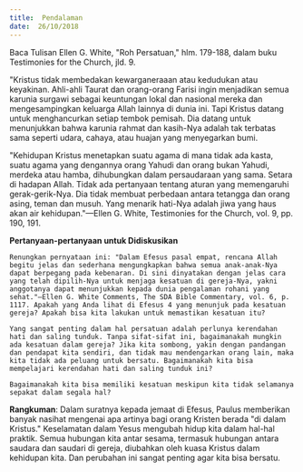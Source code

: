 ```yaml
---
title:  Pendalaman
date:  26/10/2018
---
```


Baca Tulisan Ellen G. White, "Roh Persatuan," hlm. 179-188, dalam buku Testimonies for the Church, jld. 9.

"Kristus tidak membedakan kewarganeraaan atau kedudukan atau keyakinan. Ahli-ahli Taurat dan orang-orang Farisi ingin menjadikan semua karunia surgawi sebagai keuntungan lokal dan nasional mereka dan mengesampingkan keluarga Allah lainnya di dunia ini. Tapi Kristus datang untuk menghancurkan setiap tembok pemisah. Dia datang untuk menunjukkan bahwa karunia rahmat dan kasih-Nya adalah tak terbatas sama seperti udara, cahaya, atau huajan yang menyegarkan bumi.

"Kehidupan Kristus menetapkan suatu agama di mana tidak ada kasta, suatu agama yang dengannya orang Yahudi dan orang bukan Yahudi, merdeka atau hamba, dihubungkan dalam persaudaraan yang sama. Setara di hadapan Allah. Tidak ada pertanyaan tentang aturan yang memengaruhi gerak-gerik-Nya. Dia tidak membuat perbedaan antara tetangga dan orang asing, teman dan musuh. Yang menarik hati-Nya adalah jiwa yang haus akan air kehidupan."—Ellen G. White, Testimonies for the Church, vol. 9, pp. 190, 191.

**Pertanyaan-pertanyaan untuk Didiskusikan**

`Renungkan pernyataan ini: "Dalam Efesus pasal empat, rencana Allah begitu jelas dan sederhana mengungkapkan bahwa semua anak-anak-Nya dapat berpegang pada kebenaran. Di sini dinyatakan dengan jelas cara yang telah dipilih-Nya untuk menjaga kesatuan di gereja-Nya, yakni anggotanya dapat menunjukkan kepada dunia pengalaman rohani yang sehat."—Ellen G. White Comments, The SDA Bible Commentary, vol. 6, p. 1117. Apakah yang Anda lihat di Efesus 4 yang menunjuk pada kesatuan gereja? Apakah bisa kita lakukan untuk memastikan kesatuan itu?`

`Yang sangat penting dalam hal persatuan adalah perlunya kerendahan hati dan saling tunduk. Tanpa sifat-sifat ini, bagaimanakah mungkin ada kesatuan dalam gereja? Jika kita sombong, yakin dengan pandangan dan pendapat kita sendiri, dan tidak mau mendengarkan orang lain, maka kita tidak ada peluang untuk bersatu. Bagaimanakah kita bisa mempelajari kerendahan hati dan saling tunduk ini?`

`Bagaimanakah kita bisa memiliki kesatuan meskipun kita tidak selamanya sepakat dalam segala hal?`

**Rangkuman**: Dalam suratnya kepada jemaat di Efesus, Paulus memberikan banyak nasihat mengenai apa artinya bagi orang Kristen berada "di dalam Kristus." Keselamatan dalam Yesus mengubah hidup kita dalam hal-hal praktik. Semua hubungan kita antar sesama, termasuk hubungan antara saudara dan saudari di gereja, diubahkan oleh kuasa Kristus dalam kehidupan kita. Dan perubahan ini sangat penting agar kita bisa bersatu.